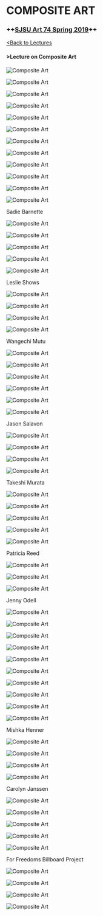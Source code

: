 # **COMPOSITE ART**

### **++[SJSU Art 74 Spring 2019](https://carriehott.github.io/SJSU-Art74-Sp2019/)++**

[<Back to Lectures](https://carriehott.github.io/SJSU-Art74-Sp2019/lectures)

#### >Lecture on Composite Art

![Composite Art](images/Art74_Composite_ExampleLecture.002.jpeg)

![Composite Art](images/Art74_Composite_ExampleLecture.004.jpeg)

![Composite Art](images/Art74_Composite_ExampleLecture.005.jpeg)

![Composite Art](images/Art74_Composite_ExampleLecture.006.jpeg)

![Composite Art](images/Art74_Composite_ExampleLecture.007.jpeg)

![Composite Art](images/Art74_Composite_ExampleLecture.008.jpeg)

![Composite Art](images/Art74_Composite_ExampleLecture.009.jpeg)

![Composite Art](images/Art74_Composite_ExampleLecture.010.jpeg)

![Composite Art](images/Art74_Composite_ExampleLecture.011.jpeg)

![Composite Art](images/Art74_Composite_ExampleLecture.012.jpeg)

![Composite Art](images/Art74_Composite_ExampleLecture.013.jpeg)

![Composite Art](images/Art74_Composite_ExampleLecture.014.jpeg)

Sadie Barnette

![Composite Art](images/Art74_Composite_ExampleLecture.015.jpeg)

![Composite Art](images/Art74_Composite_ExampleLecture.016.jpeg)

![Composite Art](images/Art74_Composite_ExampleLecture.017.jpeg)

![Composite Art](images/Art74_Composite_ExampleLecture.018.jpeg)

![Composite Art](images/Art74_Composite_ExampleLecture.019.jpeg)


Leslie Shows

![Composite Art](images/Art74_Composite_ExampleLecture.020.jpeg)

![Composite Art](images/Art74_Composite_ExampleLecture.021.jpeg)

![Composite Art](images/Art74_Composite_ExampleLecture.022.jpeg)

![Composite Art](images/Art74_Composite_ExampleLecture.023.jpeg)

Wangechi Mutu

![Composite Art](images/Art74_Composite_ExampleLecture.024.jpeg)

![Composite Art](images/Art74_Composite_ExampleLecture.025.jpeg)

![Composite Art](images/Art74_Composite_ExampleLecture.026.jpeg)

![Composite Art](images/Art74_Composite_ExampleLecture.027.jpeg)

![Composite Art](images/Art74_Composite_ExampleLecture.028.jpeg)

![Composite Art](images/Art74_Composite_ExampleLecture.029.jpeg)

Jason Salavon

![Composite Art](images/Art74_Composite_ExampleLecture.030.jpeg)

![Composite Art](images/Art74_Composite_ExampleLecture.031.jpeg)

![Composite Art](images/Art74_Composite_ExampleLecture.032.jpeg)

![Composite Art](images/Art74_Composite_ExampleLecture.033.jpeg)

Takeshi Murata

![Composite Art](images/Art74_Composite_ExampleLecture.034.jpeg)

![Composite Art](images/Art74_Composite_ExampleLecture.035.jpeg)

![Composite Art](images/Art74_Composite_ExampleLecture.036.jpeg)

![Composite Art](images/Art74_Composite_ExampleLecture.037.jpeg)

![Composite Art](images/Art74_Composite_ExampleLecture.038.jpeg)

Patricia Reed

![Composite Art](images/Art74_Composite_ExampleLecture.039.jpeg)

![Composite Art](images/Art74_Composite_ExampleLecture.040.jpeg)

![Composite Art](images/Art74_Composite_ExampleLecture.041.jpeg)

Jenny Odell

![Composite Art](images/Art74_Composite_ExampleLecture.042.jpeg)

![Composite Art](images/Art74_Composite_ExampleLecture.043.jpeg)

![Composite Art](images/Art74_Composite_ExampleLecture.044.jpeg)

![Composite Art](images/Art74_Composite_ExampleLecture.045.jpeg)

![Composite Art](images/Art74_Composite_ExampleLecture.046.jpeg)

![Composite Art](images/Art74_Composite_ExampleLecture.047.jpeg)

![Composite Art](images/Art74_Composite_ExampleLecture.048.jpeg)

![Composite Art](images/Art74_Composite_ExampleLecture.049.jpeg)

![Composite Art](images/Art74_Composite_ExampleLecture.050.jpeg)

![Composite Art](images/Art74_Composite_ExampleLecture.051.jpeg)

Mishka Henner

![Composite Art](images/Art74_Composite_ExampleLecture.052.jpeg)

![Composite Art](images/Art74_Composite_ExampleLecture.053.jpeg)

![Composite Art](images/Art74_Composite_ExampleLecture.054.jpeg)

![Composite Art](images/Art74_Composite_ExampleLecture.055.jpeg)

Carolyn Janssen

![Composite Art](images/Art74_Composite_ExampleLecture.056.jpeg)

![Composite Art](images/Art74_Composite_ExampleLecture.057.jpeg)

![Composite Art](images/Art74_Composite_ExampleLecture.058.jpeg)

![Composite Art](images/Art74_Composite_ExampleLecture.059.jpeg)

![Composite Art](images/Art74_Composite_ExampleLecture.060.jpeg)

For Freedoms Billboard Project

![Composite Art](images/Art74_Composite_ExampleLecture.061.jpeg)

![Composite Art](images/Art74_Composite_ExampleLecture.062.jpeg)

![Composite Art](images/Art74_Composite_ExampleLecture.063.jpeg)

![Composite Art](images/Art74_Composite_ExampleLecture.064.jpeg)
